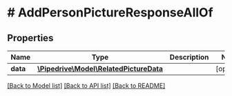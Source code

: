 # # AddPersonPictureResponseAllOf

## Properties

Name | Type | Description | Notes
------------ | ------------- | ------------- | -------------
**data** | [**\Pipedrive\Model\RelatedPictureData**](RelatedPictureData.md) |  | [optional]

[[Back to Model list]](../../README.md#models) [[Back to API list]](../../README.md#endpoints) [[Back to README]](../../README.md)
